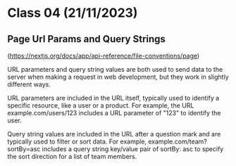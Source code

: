 # Class 04 (21/11/2023)

## Page Url Params and Query Strings

(https://nextjs.org/docs/app/api-reference/file-conventions/page)

URL parameters and query string values are both used to send data to the server when making a request in web development, but they work in slightly different ways.

URL parameters are included in the URL itself, typically used to identify a specific resource, like a user or a product. For example, the URL example.com/users/123 includes a URL parameter of "123" to identify the user.

Query string values are included in the URL after a question mark and are typically used to filter or sort data. For example, example.com/team?sortBy=asc includes a query string key/value pair of sortBy: asc to specify the sort direction for a list of team members.

